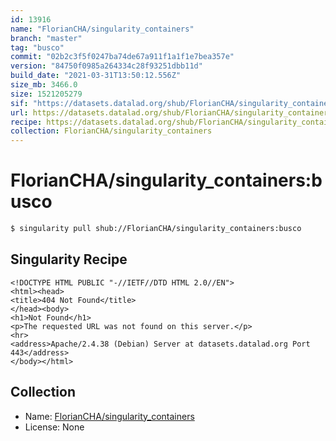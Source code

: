 ```yaml
---
id: 13916
name: "FlorianCHA/singularity_containers"
branch: "master"
tag: "busco"
commit: "02b2c3f5f0247ba74de67a911f1a1f1e7bea357e"
version: "84750f0985a264334c28f93251dbb11d"
build_date: "2021-03-31T13:50:12.556Z"
size_mb: 3466.0
size: 1521205279
sif: "https://datasets.datalad.org/shub/FlorianCHA/singularity_containers/busco/2021-03-31-02b2c3f5-84750f09/84750f0985a264334c28f93251dbb11d.sif"
url: https://datasets.datalad.org/shub/FlorianCHA/singularity_containers/busco/2021-03-31-02b2c3f5-84750f09/
recipe: https://datasets.datalad.org/shub/FlorianCHA/singularity_containers/busco/2021-03-31-02b2c3f5-84750f09/Singularity
collection: FlorianCHA/singularity_containers
---
```


# FlorianCHA/singularity_containers:busco

```bash
$ singularity pull shub://FlorianCHA/singularity_containers:busco
```

## Singularity Recipe

```singularity
<!DOCTYPE HTML PUBLIC "-//IETF//DTD HTML 2.0//EN">
<html><head>
<title>404 Not Found</title>
</head><body>
<h1>Not Found</h1>
<p>The requested URL was not found on this server.</p>
<hr>
<address>Apache/2.4.38 (Debian) Server at datasets.datalad.org Port 443</address>
</body></html>
```

## Collection

 - Name: [FlorianCHA/singularity_containers](https://github.com/FlorianCHA/singularity_containers)
 - License: None

